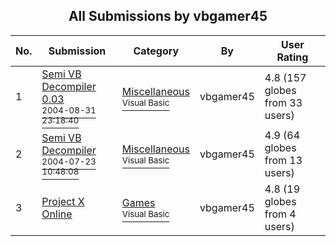 ﻿<div align="center">

## All Submissions by vbgamer45

</div>

No.  | Submission | Category | By   | User Rating
---- | ---------- | -------- | ---- | -----------
1 | [Semi VB Decompiler 0\.03<br /><sup>2004-08-31 23:18:40</sup>](https://github.com/Planet-Source-Code/vbgamer45-semi-vb-decompiler-0-03__1-55935) | [Miscellaneous<br /><sup>Visual Basic</sup>](../ByCategory/miscellaneous__1-1.md) | vbgamer45 | 4.8 (157 globes from 33 users)
2 | [Semi VB Decompiler<br /><sup>2004-07-23 10:48:08</sup>](https://github.com/Planet-Source-Code/vbgamer45-semi-vb-decompiler__1-55134) | [Miscellaneous<br /><sup>Visual Basic</sup>](../ByCategory/miscellaneous__1-1.md) | vbgamer45 | 4.9 (64 globes from 13 users)
3 | [Project X Online<br />](https://github.com/Planet-Source-Code/vbgamer45-project-x-online__1-40224) | [Games<br /><sup>Visual Basic</sup>](../ByCategory/games__1-38.md) | vbgamer45 | 4.8 (19 globes from 4 users)
